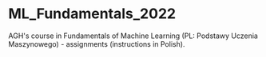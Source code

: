 # ML_Fundamentals_2022
AGH's course in Fundamentals of Machine Learning (PL: Podstawy Uczenia Maszynowego) - assignments (instructions in Polish).
